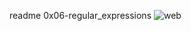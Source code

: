 readme 0x06-regular_expressions
![web](https://github.com/ANIEBIERE/alx-system_engineering-devops/assets/118938892/489b1e8f-a05e-40c3-b923-3fca4ae0b553)
